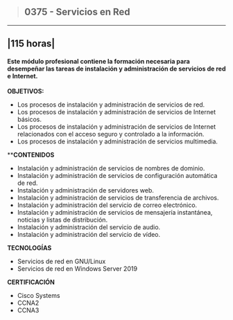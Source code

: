 >## 0375 - Servicios en Red

---
|115 horas|
---

#### Este módulo profesional contiene la formación necesaria para desempeñar las tareas de instalación y administración de servicios de red e Internet.

**OBJETIVOS:**

* Los procesos de instalación y administración de servicios de red.
* Los procesos de instalación y administración de servicios de Internet básicos.
* Los procesos de instalación y administración de servicios de Internet relacionados con el acceso seguro y controlado a la información.
* Los procesos de instalación y administración de servicios multimedia.

****CONTENIDOS**

* Instalación y administración de servicios de nombres de dominio.
* Instalación y administración de servicios de configuración automática de red.
* Instalación y administración de servidores web.
* Instalación y administración de servicios de transferencia de archivos.
* Instalación y administración del servicio de correo electrónico.
* Instalación y administración de servicios de mensajería instantánea, noticias y listas de distribución.
* Instalación y administración del servicio de audio.
* Instalación y administración del servicio de vídeo.

**TECNOLOGÍAS**

* Servicios de red en GNU/Linux
* Servicios de red en Windows Server 2019

**CERTIFICACIÓN**
* Cisco Systems
* CCNA2
* CCNA3 